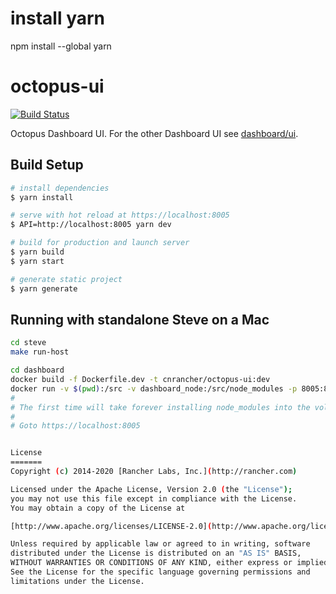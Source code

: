 # install yarn
npm install --global yarn
# octopus-ui
[![Build Status](http://drone-pandaria.cnrancher.com/api/badges/cnrancher/octopus-ui/status.svg)](http://drone-pandaria.cnrancher.com/cnrancher/octopus-ui)

Octopus Dashboard UI.  For the other Dashboard UI see [dashboard/ui](https://github.com/rancher/dashboard).

## Build Setup

``` bash
# install dependencies
$ yarn install

# serve with hot reload at https://localhost:8005
$ API=http://localhost:8005 yarn dev

# build for production and launch server
$ yarn build
$ yarn start

# generate static project
$ yarn generate
```

 ## Running with standalone Steve on a Mac
 ```bash
 cd steve
 make run-host

 cd dashboard
 docker build -f Dockerfile.dev -t cnrancher/octopus-ui:dev
 docker run -v $(pwd):/src -v dashboard_node:/src/node_modules -p 8005:8005 -e API=http://172.17.0.1:8989 cnrancher/octopus-ui:dev
 #
 # The first time will take forever installing node_modules into the volume, it will be faster next time.
 #
 # Goto https://localhost:8005


License
=======
Copyright (c) 2014-2020 [Rancher Labs, Inc.](http://rancher.com)

Licensed under the Apache License, Version 2.0 (the "License");
you may not use this file except in compliance with the License.
You may obtain a copy of the License at

[http://www.apache.org/licenses/LICENSE-2.0](http://www.apache.org/licenses/LICENSE-2.0)

Unless required by applicable law or agreed to in writing, software
distributed under the License is distributed on an "AS IS" BASIS,
WITHOUT WARRANTIES OR CONDITIONS OF ANY KIND, either express or implied.
See the License for the specific language governing permissions and
limitations under the License.
